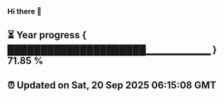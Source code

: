 ### Hi there 👋
⏳ Year progress { █████████████████████▁▁▁▁▁▁▁▁▁ } 71.85 %
---
⏰ Updated on Sat, 20 Sep 2025 06:15:08 GMT
---
